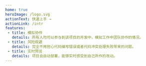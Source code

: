 ```yaml
---
home: true
heroImage: /logo.svg
actionText: 快速上手 →
actionLink: /intr
features:
 - title: 模拟协作
   details: 所有人均可以参与到该项目的开发中，模拟工作中团队协作的情况。
 - title: 风险规避
   details: 完全不用担心代码编写错误或者代码冲突处理失败带来的问题。
 - title: 实时预览
   details: 项目会自动部署，能够实时感受到自己所作的改动。
---
```

